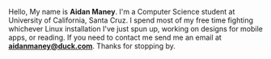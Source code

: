 Hello, My name is **Aidan Maney**. I'm a Computer Science student at University of California, Santa Cruz. I spend most of my free time fighting whichever Linux installation I've just spun up, working on designs for mobile apps, or reading. If you need to contact me send me an email at **aidanmaney@duck.com**. Thanks for stopping by. 
<!---
awsmaney1010/awsmaney1010 is a ✨ special ✨ repository because its `README.md` (this file) appears on your GitHub profile.
You can click the Preview link to take a look at your changes.
--->
